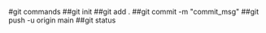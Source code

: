 #git commands
##git init
##git add .
##git commit -m "commit_msg"
##git push -u origin main
##git status 